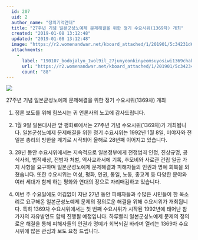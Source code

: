 ```yaml
---
  id: 207
  uid: 2
  author_name: "정의기억연대"
  title: "27주년 기념 일본군성노예제 문제해결을 위한 정기 수요시위(1369차) 개최"
  created: "2019-01-08 13:12:48"
  updated: "2019-01-08 13:12:48"
  image: "https://r2.womenandwar.net/kboard_attached/1/201901/5c34231d65b116995117.jpg"
  attachments: 
    - 
      label: "190107_bodojalyo_1wol9il_27junyeonkinyeomsuyosiwi1369chakaechoe.hwp"
      url: "https://r2.womenandwar.net/kboard_attached/1/201901/5c342340591218751100.hwp"
      count: "88"
---
```

![](https://r2.womenandwar.net/kboard_attached/1/201901/5c34231d65b116995117.jpg)

27주년 기념 일본군성노예제 문제해결을 위한 정기 수요시위(1369차) 개최 

1. 정론 보도를 위해 힘쓰시는 귀 언론사의 노고에 감사드립니다.

2. 1월 9일 일본대사관 앞 평화로에서는 27주년 기념 수요시위(1369차)가 개최됩니다. 일본군성노예제 문제해결을 위한 정기 수요시위는 1992년 1월 8일, 미야자와 전 일본 총리의 방한을 계기로 시작되어 올해로 28년째 이어지고 있습니다. 

3. 28년 동안 수요시위에서는 지속적으로 일본정부에게 전쟁범죄 인정, 진상규명, 공식사죄, 법적배상, 전범자 처벌, 역사교과서에 기록, 추모비와 사료관 건립 일곱 가지 사항을 요구하며 일본군성노예제 문제해결과 피해자들의 인권과 명예 회복을 외쳤습니다. 또한 수요시위는 여성, 평화, 인권, 통일, 노동, 종교계 등 다양한 분야와 여러 세대가 함께 하는 평화와 연대의 장으로 자리매김하고 있습니다. 

4. 이번 주 수요일에도 어김없이 지난 27년 동안 피해자들과 수많은 시민들이 한 목소리로 요구해온 일본군성노예제 문제의 정의로운 해결을 위해 수요시위가 개최됩니다. 특히 1369차 수요시위에서는 첫 번째 수요시위가 시작된 1992년에 태어난 참가자의 자유발언도 함께 진행될 예정입니다. 하루빨리 일본군성노예제 문제의 정의로운 해결을 통해 피해자들의 인권과 명예가 회복되길 바라며 열리는 1369차 수요시위에 많은 관심과 보도 요청 드립니다.